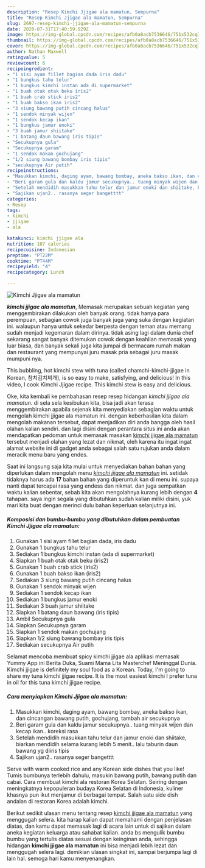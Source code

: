 ```yaml
---
description: "Resep Kimchi Jjigae ala mamatun, Sempurna"
title: "Resep Kimchi Jjigae ala mamatun, Sempurna"
slug: 2697-resep-kimchi-jjigae-ala-mamatun-sempurna
date: 2020-07-31T17:40:59.929Z
image: https://img-global.cpcdn.com/recipes/afb0a8acb7536646/751x532cq70/kimchi-jjigae-ala-mamatun-foto-resep-utama.jpg
thumbnail: https://img-global.cpcdn.com/recipes/afb0a8acb7536646/751x532cq70/kimchi-jjigae-ala-mamatun-foto-resep-utama.jpg
cover: https://img-global.cpcdn.com/recipes/afb0a8acb7536646/751x532cq70/kimchi-jjigae-ala-mamatun-foto-resep-utama.jpg
author: Nathan Maxwell
ratingvalue: 5
reviewcount: 6
recipeingredient:
- "1 sisi ayam fillet bagian dada iris dadu"
- "1 bungkus tahu telur"
- "1 bungkus kimchi instan ada di supermarket"
- "1 buah otak otak beku iris2"
- "1 buah crab stick iris2"
- "1 buah bakso ikan iris2"
- "3 siung bawang putih cincang halus"
- "1 sendok minyak wijen"
- "1 sendok kecap ikan"
- "1 bungkus jamur enoki"
- "3 buah jamur shiitake"
- "1 batang daun bawang iris tipis"
- "Secukupnya gula"
- "Secukupnya garam"
- "1 sendok makan gochujang"
- "1/2 siung bawang bombay iris tipis"
- "secukupnya Air putih"
recipeinstructions:
- "Masukkan kimchi, daging ayam, bawang bombay, aneka bakso ikan, dan cincangan bawang putih, gochujang, tambah air secukupnya"
- "Beri garam gula dan kaldu jamur secukupnya.. tuang minyak wijen dan kecap ikan.. koreksi rasa"
- "Setelah mendidih masukkan tahu telur dan jamur enoki dan shiitake, biarkan mendidih selama kurang lebih 5 menit.. lalu taburin daun bawang yg diiris tipis"
- "Sajikan ujan2.. rasanya seger bangetttt"
categories:
- Resep
tags:
- kimchi
- jjigae
- ala

katakunci: kimchi jjigae ala 
nutrition: 107 calories
recipecuisine: Indonesian
preptime: "PT22M"
cooktime: "PT44M"
recipeyield: "4"
recipecategory: Lunch

---
```



![Kimchi Jjigae ala mamatun](https://img-global.cpcdn.com/recipes/afb0a8acb7536646/751x532cq70/kimchi-jjigae-ala-mamatun-foto-resep-utama.jpg)

<b><i>kimchi jjigae ala mamatun</i></b>, Memasak merupakan sebuah kegiatan yang menggembirakan dilakukan oleh banyak orang. tidak hanya para perempuan, sebagian cowok juga banyak juga yang suka dengan kegiatan ini. walaupun hanya untuk sekedar berpesta dengan teman atau memang sudah menjadi kegemaran dalam dirinya. tidak asing lagi dalam dunia chef sekarang sangat banyak ditemukan cowok dengan keahlian memasak yang luar biasa, dan banyak sekali juga kita jumpai di bermacam rumah makan dan restaurant yang mempunyai juru masak pria sebagai juru masak mumpuni nya.

This bubbling, hot kimchi stew with tuna (called chamchi-kimchi-jjigae in Korean, 참치김치찌개), is so easy to make, satisfying, and delicious! In this video, I cook Kimchi Jjigae recipe. This kimchi stew is easy and delicious.

Oke, kita kembali ke pembahasan resep resep hidangan <i>kimchi jjigae ala mamatun</i>. di sela sela kesibukan kita, bisa jadi akan terasa menggembirakan apabila sejenak kita menyediakan sebagian waktu untuk mengolah kimchi jjigae ala mamatun ini. dengan keberhasilan kita dalam mengolah makanan tersebut, dapat menjadikan diri anda bangga oleh hasil olahan kalian sendiri. dan lagi disini dengan perantara situs ini anda akan mendapatkan pedoman untuk memasak masakan <u>kimchi jjigae ala mamatun</u> tersebut menjadi olahan yang lezat dan nikmat, oleh karena itu ingat ingat alamat website ini di gadget anda sebagai salah satu rujukan anda dalam meracik menu baru yang endes.


Saat ini langsung saja kita mulai untuk menyediakan bahan bahan yang diperlukan dalam mengolah menu <u><i>kimchi jjigae ala mamatun</i></u> ini. setidak tidaknya harus ada <b>17</b> bahan bahan yang diperuntuk kan di menu ini. supaya nanti dapat tercapai rasa yang endess dan nikmat. dan juga sempatkan waktu kalian sebentar, sebab kita akan mengolahnya kurang lebih dengan <b>4</b> tahapan. saya ingin segala yang dibutuhkan sudah kalian miliki disini, yuk mari kita buat dengan merinci dulu bahan keperluan selanjutnya ini.

<!--inarticleads1-->

##### Komposisi dan bumbu-bumbu yang dibutuhkan dalam pembuatan Kimchi Jjigae ala mamatun:

1. Gunakan 1 sisi ayam fillet bagian dada, iris dadu
1. Gunakan 1 bungkus tahu telur
1. Sediakan 1 bungkus kimchi instan (ada di supermarket)
1. Siapkan 1 buah otak otak beku (iris2)
1. Gunakan 1 buah crab stick (iris2)
1. Gunakan 1 buah bakso ikan (iris2)
1. Sediakan 3 siung bawang putih cincang halus
1. Gunakan 1 sendok minyak wijen
1. Sediakan 1 sendok kecap ikan
1. Sediakan 1 bungkus jamur enoki
1. Sediakan 3 buah jamur shiitake
1. Siapkan 1 batang daun bawang (iris tipis)
1. Ambil Secukupnya gula
1. Siapkan Secukupnya garam
1. Siapkan 1 sendok makan gochujang
1. Siapkan 1/2 siung bawang bombay iris tipis
1. Sediakan secukupnya Air putih


Selamat mencoba membuat spicy kimchi jjigae ala aplikasi memasak Yummy App ini Berita Duka, Suami Mama Lita Masterchef Meninggal Dunia. Kimchi jjigae is definitely my soul food as a Korean. Today, I&#39;m going to share my tuna kimchi jjigae recipe. It is the most easiest kimchi I prefer tuna in oil for this tuna kimchi jjigae recipe. 

<!--inarticleads2-->

##### Cara menyiapkan Kimchi Jjigae ala mamatun:

1. Masukkan kimchi, daging ayam, bawang bombay, aneka bakso ikan, dan cincangan bawang putih, gochujang, tambah air secukupnya
1. Beri garam gula dan kaldu jamur secukupnya.. tuang minyak wijen dan kecap ikan.. koreksi rasa
1. Setelah mendidih masukkan tahu telur dan jamur enoki dan shiitake, biarkan mendidih selama kurang lebih 5 menit.. lalu taburin daun bawang yg diiris tipis
1. Sajikan ujan2.. rasanya seger bangetttt


Serve with warm cooked rice and any Korean side dishes that you like! Tumis bumbunya terlebih dahulu, masukin bawang putih, bawang putih dan cabai. Cara membuat kimchi ala restoran Korea Selatan. Seiring dengan meningkatnya kepopuleran budaya Korea Selatan di Indonesia, kuliner khasnya pun ikut menjamur di berbagai tempat. Salah satu side dish andalan di restoran Korea adalah kimchi. 

Berikut sedikit ulasan menu tentang resep <u>kimchi jjigae ala mamatun</u> yang menggugah selera. kita harap kalian dapat memahami dengan penjelasan diatas, dan kamu dapat memasak lagi di acara lain untuk di sajikan dalam aneka kegiatan keluarga atau sahabat kalian. anda bs mengulik bumbu bumbu yang tertulis diatas sesuai dengan keinginan anda, sehingga hidangan <b>kimchi jjigae ala mamatun</b> ini bisa menjadi lebih lezat dan menggugah selera lagi. demikian ulasan singkat ini, sampai berjumpa lagi di lain hal. semoga hari kamu menyenangkan.
